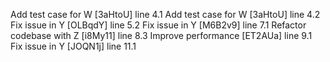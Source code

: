 Add test case for W [3aHtoU] line 4.1
Add test case for W [3aHtoU] line 4.2
Fix issue in Y [OLBqdY] line 5.2
Fix issue in Y [M6B2v9] line 7.1
Refactor codebase with Z [i8My11] line 8.3
Improve performance [ET2AUa] line 9.1
Fix issue in Y [JOQN1j] line 11.1
